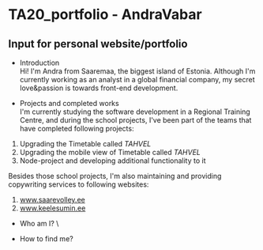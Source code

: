 # TA20_portfolio - AndraVabar

## Input for personal website/portfolio

- Introduction
\
Hi! I'm Andra from Saaremaa, the biggest island of Estonia. Although I'm currently working as an analyst in a global financial company, my secret love&passion is towards front-end development. 

- Projects and completed works
\
I'm currently studying the software development in a Regional Training Centre, and during the school projects, I've been part of the teams that have completed following projects:
1. Upgrading the Timetable called _TAHVEL_
2. Upgrading the mobile view of Timetable called _TAHVEL_
3. Node-project and developing additional functionality to it

Besides those school projects, I'm also maintaining and providing copywriting services to following websites:
1. www.saarevolley.ee
2. www.keelesumin.ee

- Who am I?
\

- How to find me?
